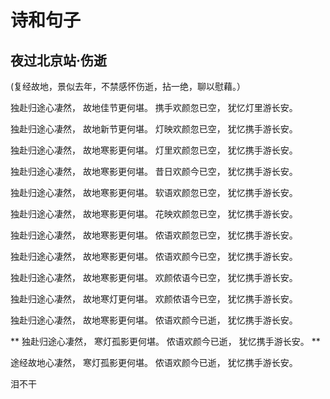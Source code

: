 # 诗和句子
## 夜过北京站·伤逝
(复经故地，景似去年，不禁感怀伤逝，拈一绝，聊以慰藉。）

独赴归途心凄然，
故地佳节更何堪。
携手欢颜忽已空，
犹忆灯里游长安。


独赴归途心凄然，
故地新节更何堪。
灯映欢颜忽已空，
犹忆携手游长安。


独赴归途心凄然，
故地寒影更何堪。
灯里欢颜忽已空，
犹忆携手游长安。


独赴归途心凄然，
故地寒影更何堪。
昔日欢颜今已空，
犹忆携手游长安。


独赴归途心凄然，
故地寒影更何堪。
软语欢颜忽已空，
犹忆携手游长安。


独赴归途心凄然，
故地寒影更何堪。
花映欢颜忽已空，
犹忆携手游长安。


独赴归途心凄然，
故地寒影更何堪。
侬语欢颜忽已空，
犹忆携手游长安。


独赴归途心凄然，
故地寒影更何堪。
侬语欢颜今已空，
犹忆携手游长安。


独赴归途心凄然，
故地寒影更何堪。
欢颜侬语今已空，
犹忆携手游长安。


独赴归途心凄然，
故地寒灯更何堪。
欢颜侬语今已空，
犹忆携手游长安。


独赴归途心凄然，
故地寒影更何堪。
侬语欢颜今已逝，
犹忆携手游长安。

**
独赴归途心凄然，
寒灯孤影更何堪。
侬语欢颜今已逝，
犹忆携手游长安。
**

途经故地心凄然，
寒灯孤影更何堪。
侬语欢颜今已逝，
犹忆携手游长安。

泪不干

